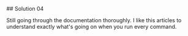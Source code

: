 ## Solution 04 

Still going through the documentation thoroughly. I like this articles to understand exactly what's going on when you run every command. 